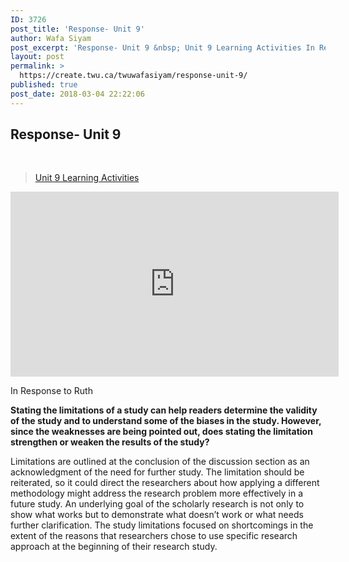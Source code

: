 ```yaml
---
ID: 3726
post_title: 'Response- Unit 9'
author: Wafa Siyam
post_excerpt: 'Response- Unit 9 &nbsp; Unit 9 Learning Activities In Response to Ruth Stating the limitations of a study can help readers determine the validity of the study and to understand some of the biases in the study. However, since the weaknesses are being pointed out, does stating the limitation strengthen or weaken the results of &hellip; <p><a href="https://create.twu.ca/twuwafasiyam/response-unit-9/">Continue reading<span> "Response- Unit 9"</span></a></p>'
layout: post
permalink: >
  https://create.twu.ca/twuwafasiyam/response-unit-9/
published: true
post_date: 2018-03-04 22:22:06
---
```

<h2><strong>Response- Unit 9</strong></h2>

&nbsp;

<blockquote class="wp-embedded-content" data-secret="ec510tNtAN"><a href="https://create.twu.ca/ldrs591-sp18/unit-9-learning-activities/">Unit 9 Learning Activities</a></p></blockquote>



<iframe class="wp-embedded-content" sandbox="allow-scripts" security="restricted" src="https://create.twu.ca/ldrs591-sp18/unit-9-learning-activities/embed/#?secret=ec510tNtAN" data-secret="ec510tNtAN" width="525" height="296" title="&#8220;Unit 9 Learning Activities&#8221; &#8212; Leadership 591: Scholarly Inquiry" frameborder="0" marginwidth="0" marginheight="0" scrolling="no"></iframe>

In Response to Ruth

<strong>Stating the limitations of a study can help readers determine the validity of the study and to understand some of the biases in the study. However, since the weaknesses are being pointed out, does stating the limitation strengthen or weaken the results of the study? </strong>

Limitations are outlined at the conclusion of the discussion section as an acknowledgment of the need for further study. The limitation should be reiterated, so it could direct the researchers about how applying a different methodology might address the research problem more effectively in a future study. An underlying goal of the scholarly research is not only to show what works but to demonstrate what doesn&#8217;t work or what needs further clarification. The study limitations focused on shortcomings in the extent of the reasons that researchers chose to use specific research approach at the beginning of their research study.

&nbsp;